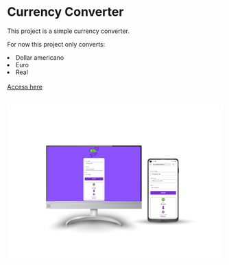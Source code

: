 <h1>Currency Converter</h1>

<p>This project is a simple currency converter. </p>
<p>For now this project only converts:</p>
<li>Dollar americano</li>
<li>Euro</li>
<li>Real</li>
<br>
<a href='https://pyetralara.github.io/currency-converter/'>Access here<a>
<br>
<br>
<br>
<img src='./assets/Untitled Project (1).jpg'>

